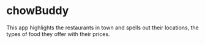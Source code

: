 # chowBuddy
This app highlights the restaurants in town and spells out their locations, the types of food they offer with their prices.
